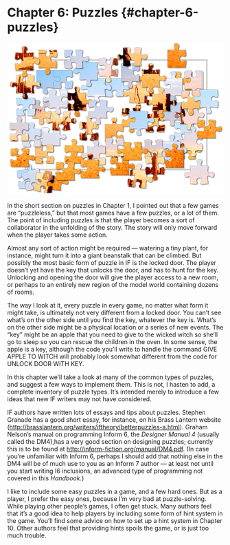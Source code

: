 # Chapter 6: Puzzles {#chapter-6-puzzles}

![](../assets/graphics8.png)

In the short section on puzzles in Chapter 1, I pointed out that a few games are “puzzleless,” but that most games have a few puzzles, or a lot of them. The point of including puzzles is that the player becomes a sort of collaborator in the unfolding of the story. The story will only move forward when the player takes some action.

Almost any sort of action might be required — watering a tiny plant, for instance, might turn it into a giant beanstalk that can be climbed. But possibly the most basic form of puzzle in IF is the locked door. The player doesn’t yet have the key that unlocks the door, and has to hunt for the key. Unlocking and opening the door will give the player access to a new room, or perhaps to an entirely new region of the model world containing dozens of rooms.

The way I look at it, every puzzle in every game, no matter what form it might take, is ultimately not very different from a locked door. You can’t see what’s on the other side until you find the key, whatever the key is. What’s on the other side might be a physical location or a series of new events. The “key” might be an apple that you need to give to the wicked witch so she’ll go to sleep so you can rescue the children in the oven. In some sense, the apple is a key, although the code you’ll write to handle the command GIVE APPLE TO WITCH will probably look somewhat different from the code for UNLOCK DOOR WITH KEY.

In this chapter we’ll take a look at many of the common types of puzzles, and suggest a few ways to implement them. This is not, I hasten to add, a complete inventory of puzzle types. It’s intended merely to introduce a few ideas that new IF writers may not have considered.

IF authors have written lots of essays and tips about puzzles. Stephen Granade has a good short essay, for instance, on his Brass Lantern website (http://brasslantern.org/writers/iftheory/betterpuzzles-a.html). Graham Nelson’s manual on programming Inform 6, the _Designer Manual 4_ (usually called the DM4),has a very good section on designing puzzles; currently this is to be found at http://inform-fiction.org/manual/DM4.pdf. (In case you’re unfamiliar with Inform 6, perhaps I should add that nothing else in the DM4 will be of much use to you as an Inform 7 author — at least not until you start writing I6 inclusions, an advanced type of programming not covered in this _Handbook._)

I like to include some easy puzzles in a game, and a few hard ones. But as a player, I prefer the easy ones, because I’m very bad at puzzle-solving. While playing other people’s games, I often get stuck. Many authors feel that it’s a good idea to help players by including some form of hint system in the game. You’ll find some advice on how to set up a hint system in Chapter 10. Other authors feel that providing hints spoils the game, or is just too much trouble.
